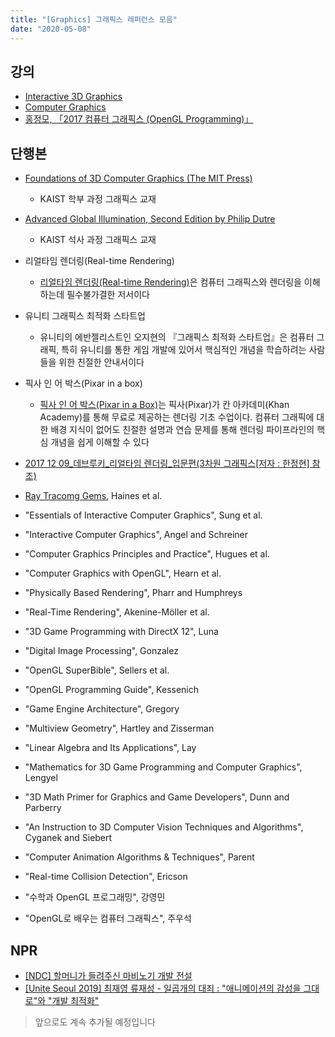 ```yaml
---
title: "[Graphics] 그래픽스 레퍼런스 모음"
date: "2020-05-08"
---
```


## 강의

- [Interactive 3D Graphics](https://classroom.udacity.com/courses/cs291)
- [Computer Graphics](https://learning.edx.org/course/course-v1:UCSanDiegoX+CSE167x+3T2017/home)
- [홍정모, 「2017 컴퓨터 그래픽스 (OpenGL Programming)」](https://www.youtube.com/watch?v=ONpkvSlttzM&list=PLNfg4W25Tapx6yUnYX4a4aWJbAaDikzKo&t=2s&ab_channel=%ED%99%8D%EC%A0%95%EB%AA%A8%EC%97%B0%EA%B5%AC%EC%86%8C)

## 단행본

- [Foundations of 3D Computer Graphics (The MIT Press)](https://www.amazon.com/Foundations-Computer-Graphics-MIT-Press/dp/0262017350)
    - KAIST 학부 과정 그래픽스 교재

- [Advanced Global Illumination, Second Edition by Philip Dutre](https://www.amazon.com/Advanced-Global-Illumination-Second-2006-08-30/dp/B019NE7TPW)
    - KAIST 석사 과정 그래픽스 교재

- 리얼타임 렌더링(Real-time Rendering)
    - <a href="https://www.amazon.de/Real-Time-Rendering-Fourth-Tomas-Akenine-M%C3%B6ller/dp/1138627003" target="_blank">리얼타임 렌더링(Real-time Rendering)</a>은 컴퓨터 그래픽스와 렌더링을 이해하는데 필수불가결한 저서이다

- 유니티 그래픽스 최적화 스타트업
    - 유니티의 에반젤리스트인 오지현의 『그래픽스 최적화 스타트업』은 컴퓨터 그래픽, 특히 유니티를 통한 게임 개발에 있어서 핵심적인 개념을 학습하려는 사람들을 위한 친절한 안내서이다

- 픽사 인 어 박스(Pixar in a box)
    - <a href="https://www.khanacademy.org/partner-content/pixar" target="_blank">픽사 인 어 박스(Pixar in a Box)</a>는 픽사(Pixar)가 칸 아카데미(Khan Academy)를 통해 무료로 제공하는 렌더링 기초 수업이다. 컴퓨터 그래픽에 대한 배경 지식이 없어도 친절한 설명과 연습 문제를 통해 렌더링 파이프라인의 핵심 개념을 쉽게 이해할 수 있다

- [2017 12 09_데브루키_리얼타임 렌더링_입문편(3차원 그래픽스[저자 : 한정현] 참조)](https://www.slideshare.net/SukwooLee4/2017-12-09-85033171)

- [Ray Tracomg Gems](http://www.realtimerendering.com/raytracinggems/), Haines et al.

- "Essentials of Interactive Computer Graphics", Sung et al.

- "Interactive Computer Graphics", Angel and Schreiner

- "Computer Graphics Principles and Practice", Hugues et al.

- "Computer Graphics with OpenGL", Hearn et al.

- "Physically Based Rendering", Pharr and Humphreys

- "Real-Time Rendering", Akenine-Möller et al.

- "3D Game Programming with DirectX 12", Luna

- "Digital Image Processing", Gonzalez

- "OpenGL SuperBible", Sellers et al.

- "OpenGL Programming Guide", Kessenich

- "Game Engine Architecture", Gregory

- "Multiview Geometry", Hartley and Zisserman

- "Linear Algebra and Its Applications", Lay

- "Mathematics for 3D Game Programming and Computer Graphics", Lengyel

- "3D Math Primer for Graphics and Game Developers", Dunn and Parberry

- "An Instruction to 3D Computer Vision Techniques and Algorithms", Cyganek and Siebert

- "Computer Animation Algorithms & Techniques", Parent

- "Real-time Collision Detection", Ericson

- "수학과 OpenGL 프로그래밍", 강영민

- "OpenGL로 배우는 컴퓨터 그래픽스", 주우석

## NPR

- [[NDC] 할머니가 들려주신 마비노기 개발 전설](https://www.youtube.com/watch?v=w106hHTwhfk&feature=youtu.be&t=739)
- [[Unite Seoul 2019] 최재영 류재성 - 일곱개의 대죄 : "애니메이션의 감성을 그대로"와 "개발 최적화"](https://www.youtube.com/watch?v=0LwlNVS3FJo)

> 앞으로도 계속 추가될 예정입니다
